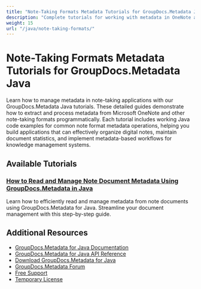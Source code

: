 ```yaml
---
title: "Note-Taking Formats Metadata Tutorials for GroupDocs.Metadata Java"
description: "Complete tutorials for working with metadata in OneNote and other note-taking formats using GroupDocs.Metadata for Java."
weight: 15
url: "/java/note-taking-formats/"
---
```


# Note-Taking Formats Metadata Tutorials for GroupDocs.Metadata Java

Learn how to manage metadata in note-taking applications with our GroupDocs.Metadata Java tutorials. These detailed guides demonstrate how to extract and process metadata from Microsoft OneNote and other note-taking formats programmatically. Each tutorial includes working Java code examples for common note format metadata operations, helping you build applications that can effectively organize digital notes, maintain document statistics, and implement metadata-based workflows for knowledge management systems.

## Available Tutorials

### [How to Read and Manage Note Document Metadata Using GroupDocs.Metadata in Java](./groupdocs-metadata-read-note-metadata-java/)
Learn how to efficiently read and manage metadata from note documents using GroupDocs.Metadata for Java. Streamline your document management with this step-by-step guide.

## Additional Resources

- [GroupDocs.Metadata for Java Documentation](https://docs.groupdocs.com/metadata/java/)
- [GroupDocs.Metadata for Java API Reference](https://reference.groupdocs.com/metadata/java/)
- [Download GroupDocs.Metadata for Java](https://releases.groupdocs.com/metadata/java/)
- [GroupDocs.Metadata Forum](https://forum.groupdocs.com/c/metadata)
- [Free Support](https://forum.groupdocs.com/)
- [Temporary License](https://purchase.groupdocs.com/temporary-license/)
